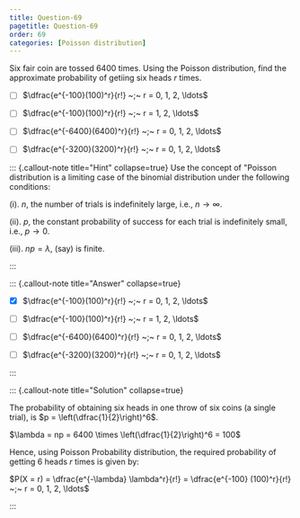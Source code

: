 ```yaml
---
title: Question-69 
pagetitle: Question-69
order: 69
categories: [Poisson distribution]
---
```


Six fair coin are tossed 6400 times. Using the Poisson distribution, find the approximate probability of getiing six heads $r$ times.





- [ ]  $\dfrac{e^{-100}(100)^r}{r!} ~;~ r = 0, 1, 2, \ldots$

  
- [ ] $\dfrac{e^{-100}(100)^r}{r!} ~;~ r = 1, 2, \ldots$

  
- [ ] $\dfrac{e^{-6400}(6400)^r}{r!} ~;~ r = 0, 1, 2, \ldots$
  

- [ ] $\dfrac{e^{-3200}(3200)^r}{r!} ~;~ r = 0, 1, 2, \ldots$
 
  
::: {.callout-note title="Hint" collapse=true}
Use the concept of "Poisson distribution is a limiting case of the binomial distribution under the following conditions:

(i). $n$, the number of trials is indefinitely large, i.e., $n \to \infty$.

(ii). $p$, the constant probability of success for each trial is indefinitely small, i.e., $p \to 0$.

(iii). $np = \lambda,$ (say) is finite.




:::

::: {.callout-note title="Answer" collapse=true}

- [x]  $\dfrac{e^{-100}(100)^r}{r!} ~;~ r = 0, 1, 2, \ldots$

  
- [ ] $\dfrac{e^{-100}(100)^r}{r!} ~;~ r = 1, 2, \ldots$

  
- [ ] $\dfrac{e^{-6400}(6400)^r}{r!} ~;~ r = 0, 1, 2, \ldots$
  

- [ ] $\dfrac{e^{-3200}(3200)^r}{r!} ~;~ r = 0, 1, 2, \ldots$
  
:::

::: {.callout-note title="Solution" collapse=true}

The probability of obtaining six heads in one throw of six coins (a single trial), is $p = \left(\dfrac{1}{2}\right)^6$.

$\lambda = np = 6400 \times \left(\dfrac{1}{2}\right)^6 = 100$

Hence, using Poisson Probability distribution, the required probability of getting 6 heads $r$ times is given by:

$P(X = r) = \dfrac{e^{-\lambda} \lambda^r}{r!} = \dfrac{e^{-100} (100)^r}{r!} ~;~ r = 0, 1, 2, \ldots$


:::